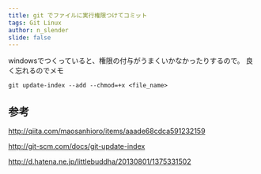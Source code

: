 ```yaml
---
title: git でファイルに実行権限つけてコミット
tags: Git Linux
author: n_slender
slide: false
---
```

windowsでつくっていると、権限の付与がうまくいかなかったりするので。
良く忘れるのでメモ

`git update-index --add --chmod=+x <file_name>`


## 参考

http://qiita.com/maosanhioro/items/aaade68cdca591232159

http://git-scm.com/docs/git-update-index

http://d.hatena.ne.jp/littlebuddha/20130801/1375331502

